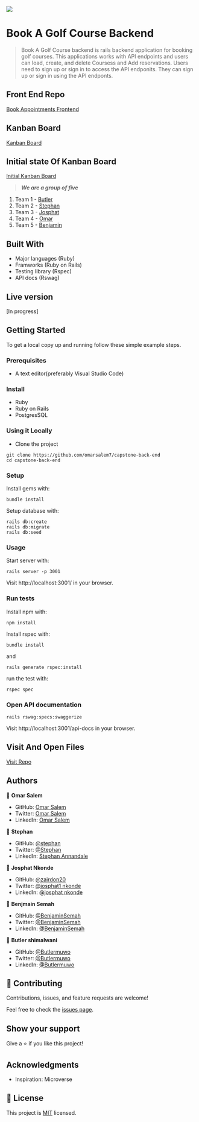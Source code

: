 ![](https://img.shields.io/badge/goldensquad-orange)

# Book A Golf Course Backend

> Book A Golf Course backend is rails backend application for booking golf courses. This applications works with API endpoints and users can load, create, and delete Coursess and Add reservations. Users need to sign up or sign in to access the API endponits. They can sign up or sign in using the API endponts.

## Front End Repo

[Book Appointments Frontend](https://github.com/BenjaminSemah/capstone-front-end.git)

## Kanban Board
[Kanban Board](https://github.com/omarsalem7/capstone-back-end/projects/2)

## Initial state Of Kanban Board
[Initial Kanban Board](https://github.com/omarsalem7/capstone-back-end/issues/17)

> ***We are a group of five***
1. Team 1 - [Butler](https://github.com/butlermuwo)
2. Team 2 - [Stephan](https://github.com/sneeu-leeu)
3. Team 3 - [Josphat](https://github.com/zairdon20)
4. Team 4 - [Omar](https://github.com/omarsalem7)
5. Team 5 - [Benjamin](https://github.com/BenjaminSemah)

## Built With

- Major languages (Ruby)
- Framworks (Ruby on Rails)
- Testing library (Rspec)
- API docs (Rswag)

## Live version

[In progress]

## Getting Started

To get a local copy up and running follow these simple example steps.

### Prerequisites
- A text editor(preferably Visual Studio Code)

### Install
- Ruby
- Ruby on Rails
- PostgresSQL

### Using it Locally

- Clone the project
```
git clone https://github.com/omarsalem7/capstone-back-end
cd capstone-back-end
```

### Setup

Install gems with:

```
bundle install
```

Setup database with:

```
rails db:create
rails db:migrate
rails db:seed
```
### Usage

Start server with:

```
rails server -p 3001
```

Visit http://localhost:3001/ in your browser.

### Run tests

Install npm with:

```
npm install
```

Install rspec with:

```
bundle install
```

and

```
rails generate rspec:install
```

run the test with:

```
rspec spec
```
### Open API documentation

```
rails rswag:specs:swaggerize
```

Visit http://localhost:3001/api-docs in your browser.

## Visit And Open Files

[Visit Repo](https://github.com/omarsalem7/capstone-back-end)


## Authors

👤 **Omar Salem**

- GitHub: [Omar Salem](https://github.com/omarsalem7)
- Twitter: [Omar Salem](https://twitter.com/Omar80491499)
- LinkedIn: [Omar Salem](https://www.linkedin.com/in/omar-salem-a6945b177/)

👤 **Stephan**

- GitHub: [@stephan](https://github.com/sneeu-leeu)
- Twitter: [@Stephan](https://twitter.com/Stephan07484055)
- LinkedIn: [Stephan Annandale](https://www.linkedin.com/in/stephan-annandale-a4b4931a9/)
  
👤 **Josphat Nkonde**

- GitHub: [@zairdon20](https://github.com/zairdon20)
- Twitter: [@josphat1 nkonde](https://twitter.com/josphat-nkonde)
- LinkedIn: [@josphat nkonde](https://www.linkedin.com/in/josphat-nkonde)

👤 **Benjmain Semah**

- GitHub: [@BenjaminSemah](https://github.com/BenjaminSemah)
- Twitter: [@BenjaminSemah](https://twitter.com/BenjaminSemah)
- LinkedIn: [@BenjaminSemah](https://www.linkedin.com/in/benjaminsemah/)

👤 **Butler shimalwani**

- GitHub: [@Butlermuwo](https://github.com/butlermuwo)
- Twitter: [@Butlermuwo](https://twitter.com/ButlerMuwo)
- LinkedIn: [@Butlermuwo](https://www.linkedin.com/in/butlermuwo)

## 🤝 Contributing

Contributions, issues, and feature requests are welcome!

Feel free to check the [issues page](https://github.com/omarsalem7/capstone-back-end/issues).

## Show your support

Give a ⭐️ if you like this project!

## Acknowledgments

- Inspiration: Microverse

## 📝 License

This project is [MIT](./LICENSE.md) licensed.
